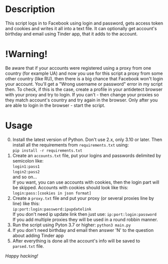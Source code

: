 # Description
This script logs in to Facebook using login and password, gets access token and cookies and writes it all into a text file. 
It can optionally get account's birthday and email using Tinder app, that it adds to the account.

# !Warning!
Be aware that if your accounts were registered using a proxy from one country (for example UA) and now you use for this script a proxy from some
other country (like RU), then there is a big chance that Facebook won't login your account. You'll get a "Wrong username or password" error in my script then.
To check, if this is the case, create a profile in your antidetect browser with your proxy and try to login. If you can't - then change your proxies so they match
account's country and try again in the browser. Only after you are able to login in the browser - start the script.

# Usage
0. Install the latest version of Python. Don't use 2.x, only 3.10 or later. Then install all the requirements from `requirements.txt` using:<br>
`pip install -r requirements.txt`
1. Create an `accounts.txt` file, put your logins and passwords delimited by semicolon like:<br>
`login1:pass1`<br>
`login2:pass2`<br>
and so on...<br>
If you want, you can use accounts with cookies, then the login part will be skipped. Accounts with cookies should look like this:<br>
`login:pass:[cookies in json format]`
2. Create a `proxy.txt` file and put your proxy (or several proxies line by line) like this:<br>
`ip:port:login:password:ipupdatelink`<br>
If you don't need ip update link then just use: `ip:port:login:password`<br>
If you add multiple proxies they will be used in a round robbin manner.
3. Run the script using Pyton 3.7 or higher: `python3 main.py`
4. If you don't need birthday and email then answer 'N' to the question about adding Tinder app
5. After everything is done all the account's info will be saved to `parsed.txt` file.

*Happy hacking!*
